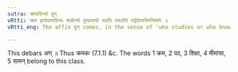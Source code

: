 ```yaml
---
sutra: क्रमादिभ्यो वुन्
vRtti: क्रम इत्येवमादिभ्यः शब्देभ्यो वुन्प्रत्ययो भवति तदधीते तद्वेदेत्यस्मिन्विषये ॥
vRtti_eng: The affix वुन् comes, in the sense of 'who studies or who knows', after the words '_Krama_ &c'.

---
```

This debars अण् ॥ Thus क्रमकः (7.1.1) &c. The words 1 क्रम, 2 पद, 3 शिक्षा, 4 मीमांसा, 5 सामन् belong to this class.